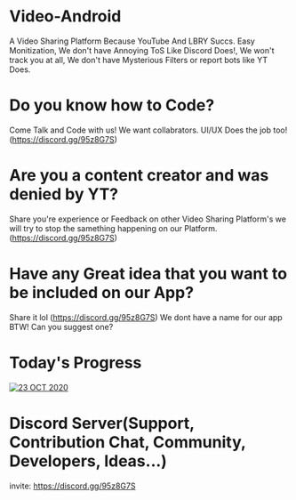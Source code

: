 # Video-Android
A Video Sharing Platform Because YouTube And LBRY Succs. Easy Monitization, We don't have Annoying ToS Like Discord Does!, We won't track you at all, We don't have Mysterious Filters or report bots like YT Does.

# Do you know how to Code?
Come Talk and Code with us! We want collabrators.
UI/UX Does the job too! (https://discord.gg/95z8G7S)

# Are you a content creator and was denied by YT?
Share you're experience or Feedback on other Video Sharing Platform's
we will try to stop the samething happening on our Platform. (https://discord.gg/95z8G7S)

# Have any Great idea that you want to be included on our App?
Share it lol (https://discord.gg/95z8G7S)
We dont have a name for our app BTW! Can you suggest one?

# Today's Progress
[![23 OCT 2020](https://i.postimg.cc/nhVcHm4D/Screenshot-2020-10-23-at-1-23-24-PM.png)](https://postimg.cc/QHPrmHn8)

# Discord Server(Support, Contribution Chat, Community, Developers, Ideas...)
invite: https://discord.gg/95z8G7S

